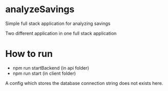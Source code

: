 # analyzeSavings


Simple full stack application for analyzing savings

Two different application in one full stack application

# How to run 

* npm run startBackend (in api folder)
* npm run start (in client folder)


A config which stores the database connection string does not exists here.
